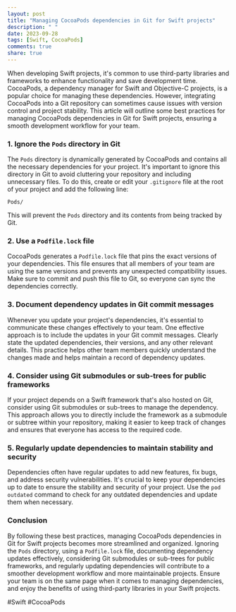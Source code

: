 ```yaml
---
layout: post
title: "Managing CocoaPods dependencies in Git for Swift projects"
description: " "
date: 2023-09-28
tags: [Swift, CocoaPods]
comments: true
share: true
---
```


When developing Swift projects, it's common to use third-party libraries and frameworks to enhance functionality and save development time. CocoaPods, a dependency manager for Swift and Objective-C projects, is a popular choice for managing these dependencies. However, integrating CocoaPods into a Git repository can sometimes cause issues with version control and project stability. This article will outline some best practices for managing CocoaPods dependencies in Git for Swift projects, ensuring a smooth development workflow for your team.

### 1. Ignore the `Pods` directory in Git

The `Pods` directory is dynamically generated by CocoaPods and contains all the necessary dependencies for your project. It's important to ignore this directory in Git to avoid cluttering your repository and including unnecessary files. To do this, create or edit your `.gitignore` file at the root of your project and add the following line:

```plaintext
Pods/
```

This will prevent the `Pods` directory and its contents from being tracked by Git.

### 2. Use a `Podfile.lock` file

CocoaPods generates a `Podfile.lock` file that pins the exact versions of your dependencies. This file ensures that all members of your team are using the same versions and prevents any unexpected compatibility issues. Make sure to commit and push this file to Git, so everyone can sync the dependencies correctly.

### 3. Document dependency updates in Git commit messages

Whenever you update your project's dependencies, it's essential to communicate these changes effectively to your team. One effective approach is to include the updates in your Git commit messages. Clearly state the updated dependencies, their versions, and any other relevant details. This practice helps other team members quickly understand the changes made and helps maintain a record of dependency updates.

### 4. Consider using Git submodules or sub-trees for public frameworks

If your project depends on a Swift framework that's also hosted on Git, consider using Git submodules or sub-trees to manage the dependency. This approach allows you to directly include the framework as a submodule or subtree within your repository, making it easier to keep track of changes and ensures that everyone has access to the required code.

### 5. Regularly update dependencies to maintain stability and security

Dependencies often have regular updates to add new features, fix bugs, and address security vulnerabilities. It's crucial to keep your dependencies up to date to ensure the stability and security of your project. Use the `pod outdated` command to check for any outdated dependencies and update them when necessary.

### Conclusion

By following these best practices, managing CocoaPods dependencies in Git for Swift projects becomes more streamlined and organized. Ignoring the `Pods` directory, using a `Podfile.lock` file, documenting dependency updates effectively, considering Git submodules or sub-trees for public frameworks, and regularly updating dependencies will contribute to a smoother development workflow and more maintainable projects. Ensure your team is on the same page when it comes to managing dependencies, and enjoy the benefits of using third-party libraries in your Swift projects.

#Swift #CocoaPods